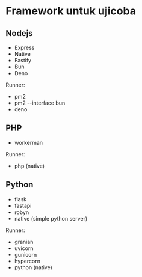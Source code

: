# Framework untuk ujicoba

## Nodejs

- Express
- Native
- Fastify
- Bun
- Deno

Runner:

- pm2
- pm2 --interface bun
- deno

## PHP

- workerman

Runner:

- php (native)

## Python

- flask
- fastapi
- robyn
- native (simple python server)

Runner:

- granian
- uvicorn
- gunicorn
- hypercorn
- python (native)
